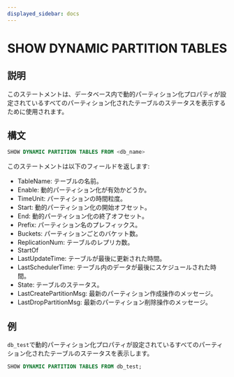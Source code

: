 ```yaml
---
displayed_sidebar: docs
---
```


# SHOW DYNAMIC PARTITION TABLES

## 説明

このステートメントは、データベース内で動的パーティション化プロパティが設定されているすべてのパーティション化されたテーブルのステータスを表示するために使用されます。

## 構文

```sql
SHOW DYNAMIC PARTITION TABLES FROM <db_name>
```

このステートメントは以下のフィールドを返します:

- TableName: テーブルの名前。
- Enable: 動的パーティション化が有効かどうか。
- TimeUnit: パーティションの時間粒度。
- Start: 動的パーティション化の開始オフセット。
- End: 動的パーティション化の終了オフセット。
- Prefix: パーティション名のプレフィックス。
- Buckets: パーティションごとのバケット数。
- ReplicationNum: テーブルのレプリカ数。
- StartOf
- LastUpdateTime: テーブルが最後に更新された時間。
- LastSchedulerTime: テーブル内のデータが最後にスケジュールされた時間。
- State: テーブルのステータス。
- LastCreatePartitionMsg: 最新のパーティション作成操作のメッセージ。
- LastDropPartitionMsg: 最新のパーティション削除操作のメッセージ。

## 例

`db_test`で動的パーティション化プロパティが設定されているすべてのパーティション化されたテーブルのステータスを表示します。

```sql
SHOW DYNAMIC PARTITION TABLES FROM db_test;
```